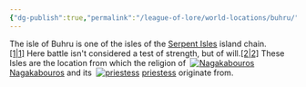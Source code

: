 ```yaml
---
{"dg-publish":true,"permalink":"/league-of-lore/world-locations/buhru/"}
---
```


The isle of Buhru is one of the isles of the [Serpent Isles](https://leagueoflegends.fandom.com/wiki/Serpent_Isles "Serpent Isles") island chain.[[1\|1]](https://leagueoflegends.fandom.com/wiki/Buhru#cite_note-1) Here battle isn't considered a test of strength, but of will.[[2\|2]](https://leagueoflegends.fandom.com/wiki/Buhru#cite_note-2) These Isles are the location from which the religion of  [![Nagakabouros](https://static.wikia.nocookie.net/leagueoflegends/images/6/67/Illaoi_Prophet_of_an_Elder_God.png/revision/latest/scale-to-width-down/20?cb=20240812234959)](https://leagueoflegends.fandom.com/wiki/Nagakabouros "Nagakabouros") [Nagakabouros](https://leagueoflegends.fandom.com/wiki/Nagakabouros "Nagakabouros") and its  [![priestess](https://static.wikia.nocookie.net/leagueoflegends/images/1/12/Illaoi_OriginalSquare.png/revision/latest/scale-to-width-down/20?cb=20151111024020)](https://leagueoflegends.fandom.com/wiki/Illaoi "priestess") [priestess](https://leagueoflegends.fandom.com/wiki/Illaoi "Illaoi") originate from.

